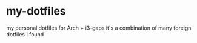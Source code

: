 # my-dotfiles
my personal dotfiles for Arch + i3-gaps
it's a combination of many foreign dotfiles I found
